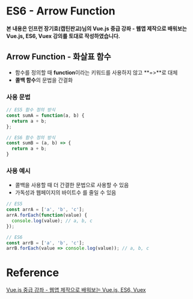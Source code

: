 # ES6 - Arrow Function

**본 내용은 인프런 장기효(캡틴판교)님의 Vue.js 중급 강좌 - 웹앱 제작으로 배워보는 Vue.js, ES6, Vuex 강의를 토대로 작성하였습니다.**



## Arrow Function - 화살표 함수

* 함수를 정의할 때 **function**이라는 키워드를 사용하지 않고 **=>**로 대체
* **콜백 함수**의 문법을 간결화



### 사용 문법

```JavaScript
// ES5 함수 정의 방식
const sumA = function(a, b) {
  return a + b;
};

// ES6 함수 정의 방식
const sumB = (a, b) => {
  return a + b;
}
```



### 사용 예시

* 콜백을 사용할 때 더 간결한 문법으로 사용할 수 있음
* 가독성과 웹페이지의 바이트수 를 줄일 수 있음

```JavaScript
// ES5
const arrA = ['a', 'b', 'c'];
arrA.forEach(function(value) {
  console.log(value); // a, b, c
});

// ES6
const arrB = ['a', 'b', 'c'];
arrB.forEach(value => console.log(value)); // a, b, c
```



# Reference

[Vue.js 중급 강좌 - 웹앱 제작으로 배워보는 Vue.js, ES6, Vuex](https://www.inflearn.com/course/vue-pwa-vue-js-%EC%A4%91%EA%B8%89/dashboard)


